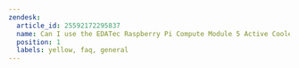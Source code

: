 ```yaml
---
zendesk:
  article_id: 25592172295837
  name: Can I use the EDATec Raspberry Pi Compute Module 5 Active Cooler?
  position: 1
  labels: yellow, faq, general
---
```


